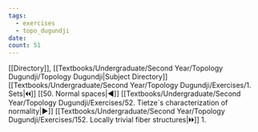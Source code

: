 ```yaml
---
tags:
  - exercises
  - topo_dugundji
date: 
count: 51
---
```

[[Directory]], [[Textbooks/Undergraduate/Second Year/Topology Dugundji/Topology Dugundji|Subject Directory]]
[[Textbooks/Undergraduate/Second Year/Topology Dugundji/Exercises/1. Sets|🞀🞀]] [[50. Normal spaces|◀]] [[Textbooks/Undergraduate/Second Year/Topology Dugundji/Exercises/52. Tietze´s characterization of normality|▶]] [[Textbooks/Undergraduate/Second Year/Topology Dugundji/Exercises/152. Locally trivial fiber structures|🞂🞂]]
1. 
